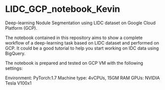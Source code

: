 # LIDC_GCP_notebook_Kevin
Deep-learning Nodule Segmentation using LIDC dataset on Google Cloud Platform (GCP).

The notebook contained in this repository aims to show a complete workflow of a deep-learning task based on LIDC dataset and performed on GCP. It could be a good tutorial to help you start working on IDC data using BigQuery. 

The notebook is prepared and tested on GCP VM with the following settings:

Environment: PyTorch:1.7
Machine type: 4vCPUs, 15GM RAM
GPUs: NVIDIA Tesla V100x1
